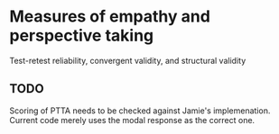 # Measures of empathy and perspective taking

Test-retest reliability, convergent validity, and structural validity  

## TODO

Scoring of PTTA needs to be checked against Jamie's implemenation. Current code merely uses the modal response as the correct one.

